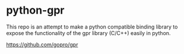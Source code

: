# python-gpr

This repo is an attempt to make a python compatible binding library to expose the functionality of the gpr library (C/C++) easily in python.

https://github.com/gopro/gpr
